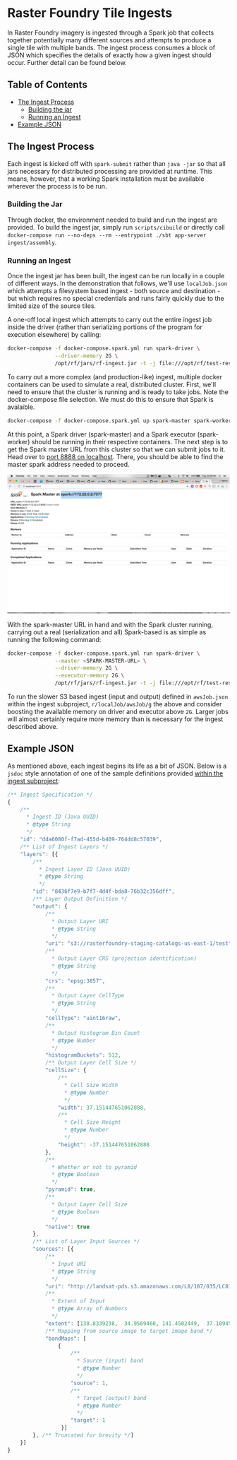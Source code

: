 # Raster Foundry Tile Ingests

In Raster Foundry imagery is ingested through a Spark job that collects
together potentially many different sources and attempts to produce a
single tile with multiple bands. The ingest process consumes a block of
JSON which specifies the details of exactly how a given ingest should
occur. Further detail can be found below.  

## Table of Contents

* [The Ingest Process](#the-ingest-process)
  * [Building the jar](#building-the-jar)
  * [Running an Ingest](#running-an-ingest)
* [Example JSON](#example-json)

## The Ingest Process

Each ingest is kicked off with `spark-submit` rather than `java -jar` so
that all jars necessary for distributed processing are provided at
runtime. This means, however, that a working Spark installation must be
available wherever the process is to be run.  

### Building the Jar

Through docker, the environment needed to build and run the
ingest are provided. To build the ingest jar, simply run
`scripts/cibuild` or directly call
`docker-compose run --no-deps --rm --entrypoint ./sbt app-server ingest/assembly`.  

### Running an Ingest

Once the ingest jar has been built, the ingest can be run locally in a
couple of different ways. In the demonstration that follows, we'll use
`localJob.json` which attempts a filesystem based ingest - both source
and destination - but which requires no special credentials and runs
fairly quickly due to the limited size of the source tiles.  

A one-off local ingest which attempts to carry out the entire ingest job
inside the driver (rather than serializing portions of the program for
execution elsewhere) by calling:

```bash
docker-compose -f docker-compose.spark.yml run spark-driver \
               --driver-memory 2G \
               /opt/rf/jars/rf-ingest.jar -t -j file:///opt/rf/test-resources/localJob.json
```

To carry out a more complex (and production-like) ingest, multiple
docker containers can be used to simulate a real, distributed cluster.
First, we'll need to ensure that the cluster is running and is ready to
take jobs. Note the docker-compose file selection. We must do this to
ensure that Spark is avalaible.  

```bash
docker-compose -f docker-compose.spark.yml up spark-master spark-worker
```

At this point, a Spark driver (spark-master) and a Spark executor
(spark-worker) should be running in their respective containers. The
next step is to get the Spark master URL from this cluster so that we can
submit jobs to it. Head over to [port 8888 on
localhost](http://localhost:8888). There, you should be able to find the
master spark address needed to proceed.  

![Spark Master URL](./spark-master-url.png "Spark Master URL")  

With the spark-master URL in hand and with the Spark cluster running,
carrying out a real (serialization and all) Spark-based is as simple as
running the following command:

```bash
docker-compose -f docker-compose.spark.yml run spark-driver \
               --master <SPARK-MASTER-URL> \
               --driver-memory 2G \
               --executor-memory 2G \
               /opt/rf/jars/rf-ingest.jar -t -j file:///opt/rf/test-resources/localJob.json
```

To run the slower S3 based ingest (input and output) defined in
`awsJob.json` within the ingest subproject, `r/localJob/awsJob/g` the
above and consider boosting the available memory on driver and executor
above `2G`. Larger jobs will almost certainly require more memory than
is necessary for the ingest described above.  

## Example JSON

As mentioned above, each ingest begins its life as a bit of JSON. Below is
a `jsdoc` style annotation of one of the sample definitions provided [within
the ingest subproject](../../app-backend/ingest/src/test/resources/awsJob.json):

```javascript
/** Ingest Specification */
{
    /**
      * Ingest ID (Java UUID)
      * @type String
      */
    "id": "dda6080f-f7ad-455d-b409-764dd8c57039",
    /** List of Ingest Layers */
    "layers": [{
        /**
          * Ingest Layer ID (Java UUID)
          * @type String
          */
        "id": "8436f7e9-b7f7-4d4f-bda8-76b32c356dff",
        /** Layer Output Definition */
        "output": {
            /**
              * Output Layer URI
              * @type String
              */
            "uri": "s3://rasterfoundry-staging-catalogs-us-east-1/test",
            /**
              * Output Layer CRS (projection identification)
              * @type String
              */
            "crs": "epsg:3857",
            /**
              * Output Layer CellType
              * @type String
              */
            "cellType": "uint16raw",
            /**
              * Output Histogram Bin Count
              * @type Number
              */
            "histogramBuckets": 512,
            /** Output Layer Cell Size */
            "cellSize": {
                /**
                  * Cell Size Width
                  * @type Number
                  */
                "width": 37.151447651062888,
                /**
                  * Cell Size Height
                  * @type Number
                  */
                "height": -37.151447651062888
            },
            /**
              * Whether or not to pyramid
              * @type Boolean
              */
            "pyramid": true,
            /**
              * Output Layer Cell Size
              * @type Boolean
              */
            "native": true
        },
        /** List of Layer Input Sources */
        "sources": [{
            /**
              * Input URI
              * @type String
              */
            "uri": "http://landsat-pds.s3.amazonaws.com/L8/107/035/LC81070352015218LGN00/LC81070352015218LGN00_B4.TIF",
            /**
              * Extent of Input
              * @type Array of Numbers
              */
            "extent": [138.8339238,  34.9569460, 141.4502449,  37.1094577],
            /** Mapping from source image to target image band */
            "bandMaps": [
                {
                    /**
                      * Source (input) band
                      * @type Number
                      */
                    "source": 1,
                    /**
                      * Target (output) band
                      * @type Number
                      */
                    "target": 1
                 }]
        }, /** Truncated for brevity */]
    }]
}
```

